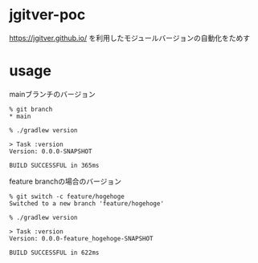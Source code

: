 # jgitver-poc

https://jgitver.github.io/ を利用したモジュールバージョンの自動化をためす


# usage

mainブランチのバージョン
```
% git branch
* main

% ./gradlew version

> Task :version
Version: 0.0.0-SNAPSHOT

BUILD SUCCESSFUL in 365ms
```

feature branchの場合のバージョン
```
% git switch -c feature/hogehoge
Switched to a new branch 'feature/hogehoge'

% ./gradlew version             

> Task :version
Version: 0.0.0-feature_hogehoge-SNAPSHOT

BUILD SUCCESSFUL in 622ms
```